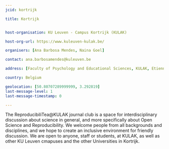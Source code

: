 ```yaml
---
jcid: kortrijk

title: Kortrijk


host-organisation: KU Leuven - Campus Kortrijk (KULAK)

host-org-url: https://www.kuleuven-kulak.be/

organisers: [Ana Barbosa Mendes, Naina Goel] 

contact: ana.barbosamendes@kuleuven.be

address: [Faculty of Psychology and Educational Sciences, KULAK, Etienne Sabbelaan 51, 8500, Kortrijk] 

country: Belgium

geolocation: [50.80707289999999, 3.292819]
last-message-level: 1
last-message-timestamp: 0

---
```


The ReproducibiliTea@KULAK journal club is a space for interdisciplinary discussion about science in general, and more specifically about Open Science and Reproducibility. We welcome people from all backgrounds and disciplines, and we hope to create an inclusive environment for friendly discussion. We are open to anyone, staff or students, at KULAK, as well as other KU Leuven cmapuses and the other Universities in Kortrijk.

